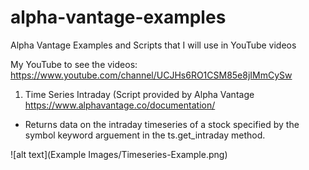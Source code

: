 # alpha-vantage-examples
Alpha Vantage Examples and Scripts that I will use in YouTube videos

My YouTube to see the videos:
https://www.youtube.com/channel/UCJHs6RO1CSM85e8jIMmCySw


1. Time Series Intraday (Script provided by Alpha Vantage https://www.alphavantage.co/documentation/

* Returns data on the intraday timeseries of a stock specified by the symbol keyword arguement in the ts.get_intraday method.

![alt text](Example Images/Timeseries-Example.png)
